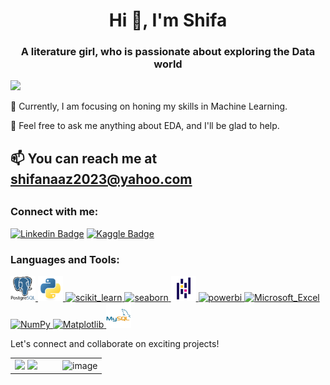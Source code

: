 <h1 align="center">Hi 👋, I'm Shifa</h1>

<h3 align="center"> A literature girl, who is passionate about exploring the Data world </h3>

<img src="https://komarev.com/ghpvc/?username=Shifanaaz125&color=blue&style=plastic" />
  </td>


🌱 Currently, I am focusing on honing my skills in Machine Learning.

💬 Feel free to ask me anything about EDA, and I'll be glad to help.

## 📫 You can reach me at shifanaaz2023@yahoo.com



 ## <h3 align="left">Connect with me:</h3>

[![Linkedin Badge](https://img.shields.io/badge/-LinkedIn-0e76a8?style=flat-square&logo=Linkedin&logoColor=white)](https://www.linkedin.com/in/shifanaaz/)
[![Kaggle Badge](https://img.shields.io/badge/-Kaggle-20beff?style=flat-square&logo=Kaggle&logoColor=white)](https://www.kaggle.com/shifanaaz125)



<h3 align="left">Languages and Tools:</h3>
<p align="left"> <a href="https://www.postgresql.org" target="_blank" rel="noreferrer"> <img src="https://raw.githubusercontent.com/devicons/devicon/master/icons/postgresql/postgresql-original-wordmark.svg" alt="postgresql" width="40" height="40"/> </a> <a href="https://www.python.org" target="_blank" rel="noreferrer"> <img src="https://raw.githubusercontent.com/devicons/devicon/master/icons/python/python-original.svg" alt="python" width="40" height="40"/> </a> <a href="https://scikit-learn.org/" target="_blank" rel="noreferrer"> <img src="https://upload.wikimedia.org/wikipedia/commons/0/05/Scikit_learn_logo_small.svg" alt="scikit_learn" width="40" height="40"/> </a> <a href="https://seaborn.pydata.org/" target="_blank" rel="noreferrer"> <img src="https://seaborn.pydata.org/_images/logo-mark-lightbg.svg" alt="seaborn" width="40" height="40"/> </a> <a href="https://pandas.pydata.org/" target="_blank" rel="noreferrer"> <img src="https://raw.githubusercontent.com/devicons/devicon/2ae2a900d2f041da66e950e4d48052658d850630/icons/pandas/pandas-original.svg" alt="pandas" width="40" height="40"/> </a> <a href="https://powerbi.microsoft.com/en-in/" target="_blank" rel="noreferrer"> <img src="https://upload.wikimedia.org/wikipedia/commons/c/cf/New_Power_BI_Logo.svg" alt="powerbi" width="40" height="40"/> </a> <a href="https://www.microsoft.com/en-in/microsoft-365/excel" target="_blank" rel="noreferrer"> <img src="https://upload.wikimedia.org/wikipedia/commons/3/34/Microsoft_Office_Excel_%282019%E2%80%93present%29.svg" alt="Microsoft_Excel" width="40" height="40"/> </a> <a href="https://numpy.org" target="_blank" rel="noreferrer"> <img src="https://upload.wikimedia.org/wikipedia/commons/3/31/NumPy_logo_2020.svg" alt="NumPy" width="40" height="40"/> </a> <a href="https://matplotlib.org" target="_blank" rel="noreferrer"> <img src="https://upload.wikimedia.org/wikipedia/en/5/56/Matplotlib_logo.svg" alt="Matplotlib" width="40" height="40"/> </a> <a href="https://www.mysql.com/" target="_blank" rel="noreferrer"> <img src="https://raw.githubusercontent.com/devicons/devicon/master/icons/mysql/mysql-original-wordmark.svg" alt="mysql" width="40" height="40"/> </a> </p>    


<table>
<tr>
  <td width="45%"> 
    <img src="https://github-readme-stats.vercel.app/api?&count_private=true&include_all_commits=true&username=shifanaaz125&custom_title=GitHub+Stats&show_icons=true&theme=radical" />
    <img src="https://github-readme-stats.vercel.app/api/top-langs/?username=shifanaaz125&layout=compact&theme=radical" width="100%" />
    </td>

 <td width="48%"> <img alt="image" align="right"
src="https://github.com/Shifanaaz125/Shifanaaz125/assets/120267469/273423c1-d8fb-4612-af57-235ffebf1d3c"/></td>


Let's connect and collaborate on exciting projects!
